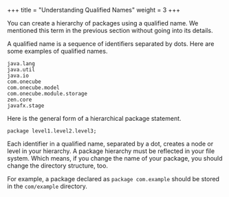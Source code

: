 +++
title = "Understanding Qualified Names"
weight = 3
+++

You can create a hierarchy of packages using a qualified name. We mentioned this
term in the previous section without going into its details. 

A qualified name is a sequence of identifiers separated by dots.
Here are some examples of qualified names.

```
java.lang
java.util
java.io
com.onecube
com.onecube.model
com.onecube.module.storage
zen.core
javafx.stage
```

Here is the general form of a hierarchical package statement.
```
package level1.level2.level3;
```

Each identifier in a qualified name, separated by a dot, creates a node or level
in your hierarchy. A package hierarchy must be reflected in your file system.
Which means, if you change the name of your package, you should change the
directory structure, too.

For example, a package declared as `package com.example` should be stored in
the `com/example` directory. 